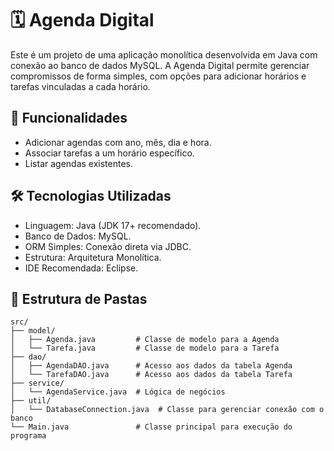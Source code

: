 # 🗓️ Agenda Digital

Este é um projeto de uma aplicação monolítica desenvolvida em Java com conexão ao banco de dados MySQL. A Agenda Digital permite gerenciar compromissos de forma simples, com opções para adicionar horários e tarefas vinculadas a cada horário.

## 🚀 Funcionalidades

- Adicionar agendas com ano, mês, dia e hora.
- Associar tarefas a um horário específico.
- Listar agendas existentes.

## 🛠️ Tecnologias Utilizadas
- Linguagem: Java (JDK 17+ recomendado).
- Banco de Dados: MySQL.
- ORM Simples: Conexão direta via JDBC.
- Estrutura: Arquitetura Monolítica.
- IDE Recomendada: Eclipse.

## 📂 Estrutura de Pastas

```
src/
├── model/
│   ├── Agenda.java         # Classe de modelo para a Agenda
│   └── Tarefa.java         # Classe de modelo para a Tarefa
├── dao/
│   ├── AgendaDAO.java      # Acesso aos dados da tabela Agenda
│   └── TarefaDAO.java      # Acesso aos dados da tabela Tarefa
├── service/
│   └── AgendaService.java  # Lógica de negócios
├── util/
│   └── DatabaseConnection.java  # Classe para gerenciar conexão com o banco
└── Main.java               # Classe principal para execução do programa
```

